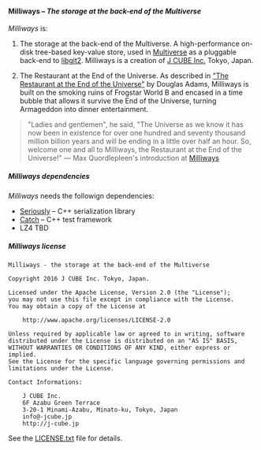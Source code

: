 #### **Milliways** – _The storage at the back-end of the Multiverse_

_Milliways_ is:

1. The storage at the back-end of the Multiverse. A high-performance on-disk tree-based key-value store, used in [Multiverse](https://github.com/j-cube/multiverse) as a pluggable back-end to [libgit2](https://libgit2.github.com). Milliways is a creation of [J CUBE Inc.](http://j-jcube.jp) Tokyo, Japan.

2. The Restaurant at the End of the Universe. As described in ["The Restaurant at the End of the Universe"](https://en.wikipedia.org/wiki/Places_in_The_Hitchhiker%27s_Guide_to_the_Galaxy#Milliways) by Douglas Adams, Milliways is built on the smoking ruins of Frogstar World B and encased in a time bubble that allows it survive the End of the Universe, turning Armageddon into dinner entertainment.

> "Ladies and gentlemen", he said, "The Universe as we know it has now been in existence for over one hundred and seventy thousand million billion years and will be ending in a little over half an hour. So, welcome one and all to Milliways, the Restaurant at the End of the Universe!"
> — Max Quordlepleen's introduction at [Milliways](http://hitchhikers.wikia.com/wiki/Milliways)


##### Milliways dependencies

_Milliways_ needs the followign dependencies:

* [Seriously](https://github.com/j-cube/milliways/blob/master/Seriously.h) – C++ serialization library
* [Catch](https://github.com/philsquared/Catch) – C++ test framework 
* LZ4 TBD

##### Milliways license

```
Milliways - the storage at the back-end of the Multiverse

Copyright 2016 J CUBE Inc. Tokyo, Japan.     
                                                                     
Licensed under the Apache License, Version 2.0 (the "License");         
you may not use this file except in compliance with the License.        
You may obtain a copy of the License at                                 
                                                                        
    http://www.apache.org/licenses/LICENSE-2.0                          
                                                                        
Unless required by applicable law or agreed to in writing, software     
distributed under the License is distributed on an "AS IS" BASIS,       
WITHOUT WARRANTIES OR CONDITIONS OF ANY KIND, either express or implied.
See the License for the specific language governing permissions and     
limitations under the License.                             

```
         
```
Contact Informations:

    J CUBE Inc.                                                          
    6F Azabu Green Terrace                                                   
    3-20-1 Minami-Azabu, Minato-ku, Tokyo, Japan                                 
    info@-jcube.jp                                                           
    http://j-cube.jp
```

See the [LICENSE.txt](LICENSE.txt) file for details.
